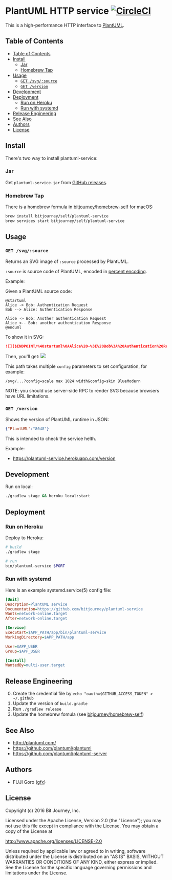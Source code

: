 
# PlantUML HTTP service [![CircleCI](https://circleci.com/gh/bitjourney/plantuml-service.svg?style=svg)](https://circleci.com/gh/bitjourney/plantuml-service)

This is a high-performance HTTP interface to [PlantUML](http://plantuml.com/).

## Table of Contents

<!-- TOC depthFrom:2 -->

- [Table of Contents](#table-of-contents)
- [Install](#install)
    - [Jar](#jar)
    - [Homebrew Tap](#homebrew-tap)
- [Usage](#usage)
    - [`GET /svg/:source`](#get-svgsource)
    - [`GET /version`](#get-version)
- [Development](#development)
- [Deployment](#deployment)
    - [Run on Heroku](#run-on-heroku)
    - [Run with systemd](#run-with-systemd)
- [Release Engineering](#release-engineering)
- [See Also](#see-also)
- [Authors](#authors)
- [License](#license)

<!-- /TOC -->

## Install

There's two way to install plantuml-service:

### Jar

Get `plantuml-service.jar` from [GitHub releases](https://github.com/bitjourney/plantuml-service/releases).

### Homebrew Tap

There is a homebrew formula in [bitjourney/homebrew-self](https://github.com/bitjourney/homebrew-self) for macOS:

```sh
brew install bitjourney/self/plantuml-service
brew services start bitjourney/self/plantuml-service
```

## Usage

### `GET /svg/:source`

Returns an SVG image of `:source` processed by PlantUML.

`:source` is source code of PlantUML, encoded in [percent encoding](https://en.wikipedia.org/wiki/Percent-encoding).

Example:

Given a PlantUML source code:

```plantuml
@startuml
Alice -> Bob: Authentication Request
Bob --> Alice: Authentication Response

Alice -> Bob: Another authentication Request
Alice <-- Bob: another authentication Response
@enduml
```

To show it in SVG:

```markdown
![]($ENDPOINT/%40startuml%0AAlice%20-%3E%20Bob%3A%20Authentication%20Request%0ABob%20--%3E%20Alice%3A%20Authentication%20Response%0A%0AAlice%20-%3E%20Bob%3A%20Another%20authentication%20Request%0AAlice%20%3C--%20Bob%3A%20another%20authentication%20Response%0A%40enduml%0A)
```

Then, you'll get:
<a href="https://plantuml-service.herokuapp.com/svg/%40startuml%0AAlice%20-%3E%20Bob%3A%20Authentication%20Request%0ABob%20--%3E%20Alice%3A%20Authentication%20Response%0A%0AAlice%20-%3E%20Bob%3A%20Another%20authentication%20Request%0AAlice%20%3C--%20Bob%3A%20another%20authentication%20Response%0A%40enduml%0A"><img src="https://plantuml-service.herokuapp.com/svg/%40startuml%0AAlice%20-%3E%20Bob%3A%20Authentication%20Request%0ABob%20--%3E%20Alice%3A%20Authentication%20Response%0A%0AAlice%20-%3E%20Bob%3A%20Another%20authentication%20Request%0AAlice%20%3C--%20Bob%3A%20another%20authentication%20Response%0A%40enduml%0A"/></a>

This path takes multiple `config` parameters to set configuration, for example:

`/svg/...?config=scale max 1024 width&config=skin BlueModern`

NOTE: you should use server-side RPC to render SVG because browsers have URL limitations.

### `GET /version`

Shows the version of PlantUML runtime in JSON:

```json
{"PlantUML":"8048"}
```

This is intended to check the service helth.

Example:

* https://plantuml-service.herokuapp.com/version

## Development

Run on local:

```sh
./gradlew stage && heroku local:start
```

## Deployment

### Run on Heroku


Deploy to Heroku:

```sh
# build
./gradlew stage

# run
bin/plantuml-service $PORT
```

### Run with systemd

Here is an example systemd.service(5) config file:

```ini
[Unit]
Descrption=PlantUML service
Documentation=https://github.com/bitjourney/plantuml-service
Wants=network-online.target
After=network-online.target

[Service]
ExecStart=$APP_PATH/app/bin/plantuml-service
WorkingDirectory=$APP_PATH/app

User=$APP_USER
Group=$APP_USER

[Install]
WantedBy=multi-user.target
```

## Release Engineering

0. Create the credential file by `echo "oauth=$GITHUB_ACCESS_TOKEN" > ~/.github`
1. Update the version of `build.gradle`
2. Run `./gradlew release`
3. Update the homebrew fomula (see [bitjourney/homebrew-self](https://github.com/bitjourney/homebrew-self))

## See Also

* http://plantuml.com/
* https://github.com/plantuml/plantuml
* https://github.com/plantuml/plantuml-server

## Authors

* FUJI Goro ([gfx](https://github.com/gfx))

## License

Copyright (c) 2016 Bit Journey, Inc.

Licensed under the Apache License, Version 2.0 (the "License");
you may not use this file except in compliance with the License.
You may obtain a copy of the License at

http://www.apache.org/licenses/LICENSE-2.0

Unless required by applicable law or agreed to in writing, software
distributed under the License is distributed on an "AS IS" BASIS,
WITHOUT WARRANTIES OR CONDITIONS OF ANY KIND, either express or implied.
See the License for the specific language governing permissions and
limitations under the License.
